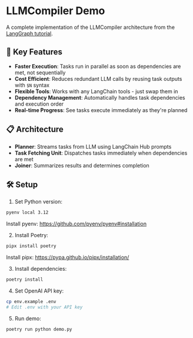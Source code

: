 # LLMCompiler Demo

A complete implementation of the LLMCompiler architecture from the [LangGraph tutorial](https://langchain-ai.github.io/langgraph/tutorials/llm-compiler/).

## 🚀 Key Features

- **Faster Execution**: Tasks run in parallel as soon as dependencies are met, not sequentially
- **Cost Efficient**: Reduces redundant LLM calls by reusing task outputs with `$N` syntax
- **Flexible Tools**: Works with any LangChain tools - just swap them in
- **Dependency Management**: Automatically handles task dependencies and execution order
- **Real-time Progress**: See tasks execute immediately as they're planned

## 📋 Architecture

- **Planner**: Streams tasks from LLM using LangChain Hub prompts
- **Task Fetching Unit**: Dispatches tasks immediately when dependencies are met
- **Joiner**: Summarizes results and determines completion

## 🛠️ Setup

1. Set Python version:
```bash
pyenv local 3.12
```
   Install pyenv: https://github.com/pyenv/pyenv#installation

2. Install Poetry:
```bash
pipx install poetry
```
   Install pipx: https://pypa.github.io/pipx/installation/

3. Install dependencies:
```bash
poetry install
```

4. Set OpenAI API key:
```bash
cp env.example .env
# Edit .env with your API key
```

5. Run demo:
```bash
poetry run python demo.py
```
